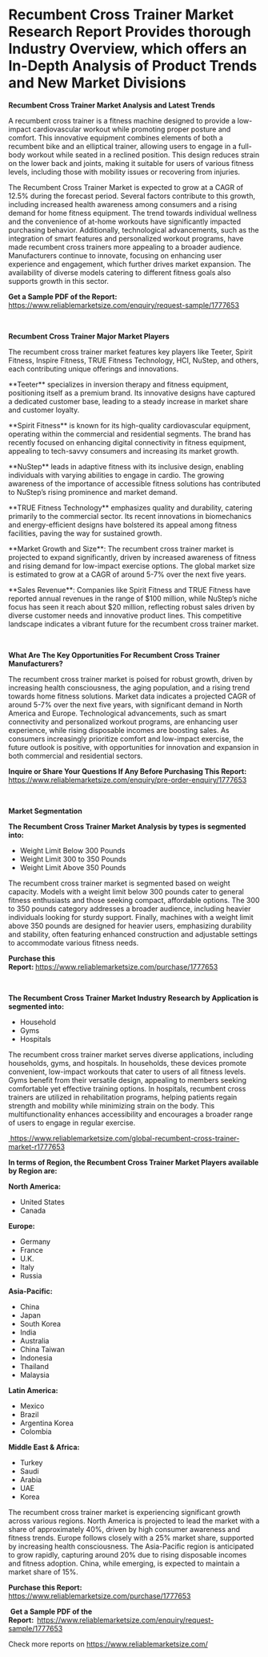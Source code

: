 <p><h1>Recumbent Cross Trainer Market Research Report Provides thorough Industry Overview, which offers an In-Depth Analysis of Product Trends and New Market Divisions</h1></p><p><strong>Recumbent Cross Trainer Market Analysis and Latest Trends</strong></p>
<p><p>A recumbent cross trainer is a fitness machine designed to provide a low-impact cardiovascular workout while promoting proper posture and comfort. This innovative equipment combines elements of both a recumbent bike and an elliptical trainer, allowing users to engage in a full-body workout while seated in a reclined position. This design reduces strain on the lower back and joints, making it suitable for users of various fitness levels, including those with mobility issues or recovering from injuries.</p><p>The Recumbent Cross Trainer Market is expected to grow at a CAGR of 12.5% during the forecast period. Several factors contribute to this growth, including increased health awareness among consumers and a rising demand for home fitness equipment. The trend towards individual wellness and the convenience of at-home workouts have significantly impacted purchasing behavior. Additionally, technological advancements, such as the integration of smart features and personalized workout programs, have made recumbent cross trainers more appealing to a broader audience. Manufacturers continue to innovate, focusing on enhancing user experience and engagement, which further drives market expansion. The availability of diverse models catering to different fitness goals also supports growth in this sector.</p></p>
<p><strong>Get a Sample PDF of the Report:&nbsp;</strong> <a href="https://www.reliablemarketsize.com/enquiry/request-sample/1777653?utm_campaign=2034&utm_medium=2&utm_source=Github&utm_content=ia&utm_term=18022025&utm_id=recumbent-cross-trainer">https://www.reliablemarketsize.com/enquiry/request-sample/1777653</a></p>
<p>&nbsp;</p>
<p><strong>Recumbent Cross Trainer Major Market Players</strong></p>
<p><p>The recumbent cross trainer market features key players like Teeter, Spirit Fitness, Inspire Fitness, TRUE Fitness Technology, HCI, NuStep, and others, each contributing unique offerings and innovations. </p><p>**Teeter** specializes in inversion therapy and fitness equipment, positioning itself as a premium brand. Its innovative designs have captured a dedicated customer base, leading to a steady increase in market share and customer loyalty. </p><p>**Spirit Fitness** is known for its high-quality cardiovascular equipment, operating within the commercial and residential segments. The brand has recently focused on enhancing digital connectivity in fitness equipment, appealing to tech-savvy consumers and increasing its market growth.</p><p>**NuStep** leads in adaptive fitness with its inclusive design, enabling individuals with varying abilities to engage in cardio. The growing awareness of the importance of accessible fitness solutions has contributed to NuStep’s rising prominence and market demand.</p><p>**TRUE Fitness Technology** emphasizes quality and durability, catering primarily to the commercial sector. Its recent innovations in biomechanics and energy-efficient designs have bolstered its appeal among fitness facilities, paving the way for sustained growth.</p><p>**Market Growth and Size**: The recumbent cross trainer market is projected to expand significantly, driven by increased awareness of fitness and rising demand for low-impact exercise options. The global market size is estimated to grow at a CAGR of around 5-7% over the next five years.</p><p>**Sales Revenue**: Companies like Spirit Fitness and TRUE Fitness have reported annual revenues in the range of $100 million, while NuStep’s niche focus has seen it reach about $20 million, reflecting robust sales driven by diverse customer needs and innovative product lines. This competitive landscape indicates a vibrant future for the recumbent cross trainer market.</p></p>
<p>&nbsp;</p>
<p><strong>What Are The Key Opportunities For Recumbent Cross Trainer Manufacturers?</strong></p>
<p><p>The recumbent cross trainer market is poised for robust growth, driven by increasing health consciousness, the aging population, and a rising trend towards home fitness solutions. Market data indicates a projected CAGR of around 5-7% over the next five years, with significant demand in North America and Europe. Technological advancements, such as smart connectivity and personalized workout programs, are enhancing user experience, while rising disposable incomes are boosting sales. As consumers increasingly prioritize comfort and low-impact exercise, the future outlook is positive, with opportunities for innovation and expansion in both commercial and residential sectors.</p></p>
<p><strong>Inquire or Share Your Questions If Any Before Purchasing This Report:</strong> <a href="https://www.reliablemarketsize.com/enquiry/pre-order-enquiry/1777653?utm_campaign=2034&utm_medium=2&utm_source=Github&utm_content=ia&utm_term=18022025&utm_id=recumbent-cross-trainer">https://www.reliablemarketsize.com/enquiry/pre-order-enquiry/1777653</a></p>
<p>&nbsp;</p>
<p><strong>Market Segmentation</strong></p>
<p><strong>The Recumbent Cross Trainer Market Analysis by types is segmented into:</strong></p>
<p><ul><li>Weight Limit Below 300 Pounds</li><li>Weight Limit 300 to 350 Pounds</li><li>Weight Limit Above 350 Pounds</li></ul></p>
<p><p>The recumbent cross trainer market is segmented based on weight capacity. Models with a weight limit below 300 pounds cater to general fitness enthusiasts and those seeking compact, affordable options. The 300 to 350 pounds category addresses a broader audience, including heavier individuals looking for sturdy support. Finally, machines with a weight limit above 350 pounds are designed for heavier users, emphasizing durability and stability, often featuring enhanced construction and adjustable settings to accommodate various fitness needs.</p></p>
<p><strong>Purchase this Report:&nbsp;</strong><a href="https://www.reliablemarketsize.com/purchase/1777653?utm_campaign=2034&utm_medium=2&utm_source=Github&utm_content=ia&utm_term=18022025&utm_id=recumbent-cross-trainer">https://www.reliablemarketsize.com/purchase/1777653</a></p>
<p>&nbsp;</p>
<p><strong>The Recumbent Cross Trainer Market Industry Research by Application is segmented into:</strong></p>
<p><ul><li>Household</li><li>Gyms</li><li>Hospitals</li></ul></p>
<p><p>The recumbent cross trainer market serves diverse applications, including households, gyms, and hospitals. In households, these devices promote convenient, low-impact workouts that cater to users of all fitness levels. Gyms benefit from their versatile design, appealing to members seeking comfortable yet effective training options. In hospitals, recumbent cross trainers are utilized in rehabilitation programs, helping patients regain strength and mobility while minimizing strain on the body. This multifunctionality enhances accessibility and encourages a broader range of users to engage in regular exercise.</p></p>
<p><a href="https://www.reliablemarketsize.com/global-recumbent-cross-trainer-market-r1777653?utm_campaign=2034&utm_medium=2&utm_source=Github&utm_content=ia&utm_term=18022025&utm_id=recumbent-cross-trainer">&nbsp;https://www.reliablemarketsize.com/global-recumbent-cross-trainer-market-r1777653</a></p>
<p><strong>In terms of Region, the Recumbent Cross Trainer Market Players available by Region are:</strong></p>
<p>
    <p> <strong> North America: </strong>
        <ul>
            <li>United States</li>
            <li>Canada</li>
        </ul>
        </p> 
    <p> <strong> Europe: </strong>
        <ul>
            <li>Germany</li>
            <li>France</li>
            <li>U.K.</li>
            <li>Italy</li>
            <li>Russia</li>
        </ul>
        </p> 
    <p> <strong> Asia-Pacific: </strong>
        <ul>
            <li>China</li>
            <li>Japan</li>
            <li>South Korea</li>
            <li>India</li>
            <li>Australia</li>
            <li>China Taiwan</li>
            <li>Indonesia</li>
            <li>Thailand</li>
            <li>Malaysia</li>
        </ul>
        </p> 
    <p> <strong> Latin America: </strong>
        <ul>
            <li>Mexico</li>
            <li>Brazil</li>
            <li>Argentina Korea</li>
            <li>Colombia</li>
        </ul>
        </p> 
    <p> <strong> Middle East & Africa: </strong>
        <ul>
            <li>Turkey</li>
            <li>Saudi</li>
            <li>Arabia</li>
            <li>UAE</li>
            <li>Korea</li>
        </ul>
    </p>
    </p>
<p><p>The recumbent cross trainer market is experiencing significant growth across various regions. North America is projected to lead the market with a share of approximately 40%, driven by high consumer awareness and fitness trends. Europe follows closely with a 25% market share, supported by increasing health consciousness. The Asia-Pacific region is anticipated to grow rapidly, capturing around 20% due to rising disposable incomes and fitness adoption. China, while emerging, is expected to maintain a market share of 15%.</p></p>
<p><strong>Purchase this Report: </strong><a href="https://www.reliablemarketsize.com/purchase/1777653?utm_campaign=2034&utm_medium=2&utm_source=Github&utm_content=ia&utm_term=18022025&utm_id=recumbent-cross-trainer">https://www.reliablemarketsize.com/purchase/1777653</a></p>
<p>&nbsp;<strong>Get a Sample PDF of the Report:&nbsp;&nbsp;</strong><a href="https://www.reliablemarketsize.com/enquiry/request-sample/1777653?utm_campaign=2034&utm_medium=2&utm_source=Github&utm_content=ia&utm_term=18022025&utm_id=recumbent-cross-trainer">https://www.reliablemarketsize.com/enquiry/request-sample/1777653</a></p>
<p><strong></strong></p>
<p>Check more reports on <a href="https://www.reliablemarketsize.com/?utm_campaign=2034&utm_medium=2&utm_source=Github&utm_content=ia&utm_term=18022025&utm_id=recumbent-cross-trainer">https://www.reliablemarketsize.com/</a></p>